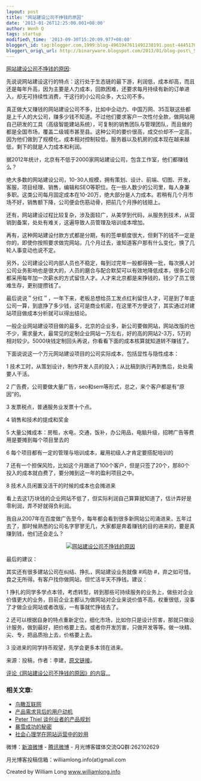 ```yaml
--- 
layout: post 
title: "网站建设公司不挣钱的原因" 
date: '2013-01-26T12:25:00.001+08:00' 
author: Wenh Q
tags: startup
modified\_time: '2013-09-30T15:20:09.977+08:00' 
blogger\_id: tag:blogger.com,1999:blog-4961947611491238191.post-4445170896978863042
blogger\_orig\_url: http://binaryware.blogspot.com/2013/01/blog-post\_5153.html
---
```

[网站建设公司不挣钱的原因](http://www.williamlong.info/archives/3308.html):

先说说网站建设这行的特点：这行处于生态链的最下游，利润低，成本却高，而且还是每年升高，因为主要是人力成本，回款困难，还要求每月持续有新的订单进入，却无可持续性消费，干这行的小公司众多，大公司不多。

真正做大又赚钱的网站建设公司不多，比如中企动力、中国万网、35互联这些都是上千人的大公司，赚多少钱不知道。不过他们要求客户一次性付全款，做网站用自己研发的工具（高级智能建站系统），可复制的销售团队与管理团队，而且做的都是全国市场，覆盖二级城市甚至县。这种公司的要价很高，成交价却不一定高，因为他们做到了规模化，成本相对控制较低，服务器以及机房的成本现在越来越低，剩下的就是人力成本和利润。

据2012年统计，北京有不低于2000家网站建设公司，包含工作室，他们都赚钱么？

绝大多数的网站建设公司，10-30人规模，拥有策划、设计、前端、切图、开发，客服，项目经理、销售，编辑和SEO等职位。在一些人数少的公司里，每人身兼多职。这类公司每月固定成本在10-20万，绝大部分是人力成本。若稍有几个月市场不好，销售额下降，公司便会伤筋动骨，把前几个月挣的钱赔上。

还有，网站建设过程比较复杂，涉及面较广，从美学到代码，从服务到技术，从营销到备案，处处有难关，这遍导致人员管理及培训成本增加。

再有，这种网站建设付款方式都是分期，有的签单额度很大，但剩下的钱不一定是你的，即使你按照要求做完网站，几个月过去，谁知道客户那有什么变化，换了几轮人事变动也说不定。

另外，公司建设公司内部人员也不稳定，每到过完年一般都得换一批，每次换人对公司业务影响也是很大的，人员的磨合与配合默契可以有效地降低成本，很多公司都采用每年加一次薪水的方式留住人才。人才来北京都是来挣钱的，钱少了员工很难生存，更别提攒钱了。

最后说说＂分红＂，一年下来，老板总想给员工发点红利留住人才，可是到了年底公司一算，到底挣了多少钱，这可是商业机密，在这里不方便说了，其实通过对建站项目做成本分析就可以得出结论。

一般企业网站建设项目做的最多，北京的企业多，新公司要做网站，网站改版的也不少，需求量大，最常见的定制企业网站一万左右，好的高的网站2-3万，5万的相对较少。5000块钱定制回头再说，你看看下面的成本核算就知道转不赚钱了。

下面说说这一个万元网站建设项目的公司实际成本，包括显性与隐性成本：

1
技术工时，从策划设计，制作开发人员的投入；从比稿到执行再到售后，处处需要人干活。

2
广告费，公司要做大量广告，seo和sem等形式，总之，来个客户都是有“原因”的。

3 发票税点，普通服务业发票十个点。

4 销售和技术的提成和奖金

5
大量公摊成本：房租，水电，交通，饭补，办公用品，电脑升级，招聘广告等费用是要摊到每个项目里去的

6 每个项目都有一定的管理与培训成本，雇用初级人才肯定要搭配培训的

7
还有一个担保风险，比如这个月跟进了100个客户，但是只签了20个，那80个投入的成本就白费了，要分摊到这一年的盈利项目之中。

8 技术人员闲置没活干的时候的成本也会摊进来

看上去这1万块钱的企业网站不低了，但实际利润自己算算就知道了，估计弄好是零利润，弄不好就得负利润。

我自从2007年在百度做广告至今，每年都会看到很多新网站公司涌进来，五年过去了，那时候熟悉的公司名字寥寥无几，大家都是奔着赚钱的目的进来的，要是真赚到钱，他们还会走么？


<div style="text-align: center;">

[![网站建设公司不挣钱的原因](http://download.williamlong.info/upload/3308_1.jpg)](http://www.williamlong.info/upload/3308_2.jpg)

</div>

最后的建议：

其实还有很多建站公司在纠结、挣扎，网站建设业务就像
#鸡肋
#，弃之如可惜，食之无所得。有客户找你做网站，但忙活半天不挣钱。建议：

1
挣扎的同学多学点本领，考虑转型，转到那些可持续服务的业务上，做些对企业价值更大的业务，目前企业主都认为做网站对企业来说价值不高，权重很低，没事了才做企业网站或者改版，一有事就忙挣钱去了。

2
还可以根据自身的特点重新定位，细化市场，比如你只是设计厉害，那就只做设计服务，做到最好，把价格要上去。或者你开发厉害，只做开发等等。做一块精、尖、专，把品质抬上去，价格要上去。

3 没进来的同学持币观望，先学会更多本领在进来。

来源：投稿，作者：李建，[原文链接](http://blog.sina.com.cn/s/blog_5950a5940101ctko.html)。

[评论《网站建设公司不挣钱的原因》的内容...](http://www.williamlong.info/archives/3308.html)


### 相关文章:

-   [鸟瞰互联网](http://www.williamlong.info/archives/3235.html)
-   [产品需求背后的用户动机](http://www.williamlong.info/archives/3192.html)
-   [Peter Thiel
    谈创业者的产品规划](http://www.williamlong.info/archives/3144.html)
-   [暴雪成功的秘密](http://www.williamlong.info/archives/3118.html)
-   [社会心理学在网站运营中的妙用](http://www.williamlong.info/archives/3108.html)



微博：[新浪微博](http://weibo.com/williamlong) -
[腾讯微博](http://t.qq.com/williamlong) -
月光博客媒体交流QQ群:262102629

月光博客投稿信箱：williamlong.info(at)gmail.com

Created by William Long www.williamlong.info
